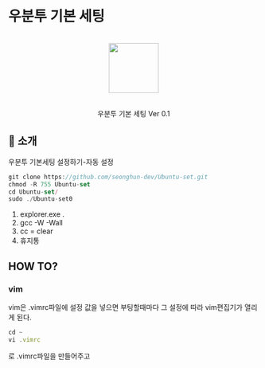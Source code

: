 # 우분투 기본 세팅
<div align="center">
  <br/>
  <img src="https://upload.wikimedia.org/wikipedia/commons/1/16/Ubuntu_and_Ubuntu_Server_Icon.png" width="100" />
  <br/>
  <br/>
  <p>
    우분투 기본 세팅 Ver 0.1 <br>
  </p>
  </p>
</div>


## :mega: 소개

우분투 기본세팅 설정하기-자동 설정
```jsx
git clone https://github.com/seonghun-dev/Ubuntu-set.git
chmod -R 755 Ubuntu-set
cd Ubuntu-set/
sudo ./Ubuntu-set0
```


1. explorer.exe .
2. gcc -W -Wall
3. cc = clear
4. 휴지통


## HOW TO?

### vim
vim은 .vimrc파일에 설정 값을 넣으면 부팅할때마다 그 설정에 따라 vim편집기가 열리게 된다.

```jsx
cd ~
vi .vimrc
```

로 .vimrc파일을 만들어주고
